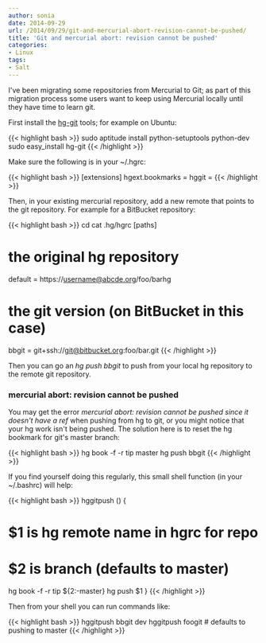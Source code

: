 ```yaml
---
author: sonia
date: 2014-09-29
url: /2014/09/29/git-and-mercurial-abort-revision-cannot-be-pushed/
title: 'Git and mercurial abort: revision cannot be pushed'
categories:
- Linux
tags:
- Salt
---
```


I've been migrating some repositories from Mercurial to Git; as part of this migration process some users want to keep using Mercurial locally until they have time to learn git.

<!--more-->

First install the [hg-git](http://hg-git.github.io/) tools; for example on Ubuntu:

{{< highlight bash >}}
sudo aptitude install python-setuptools python-dev
sudo easy_install hg-git
{{< /highlight >}}

Make sure the following is in your ~/.hgrc:

{{< highlight bash >}}
[extensions]
hgext.bookmarks =
hggit = 
{{< /highlight >}}

Then, in your existing mercurial repository, add a new remote that points to the git repository. For example for a BitBucket repository:

{{< highlight bash >}}
cd <mercurial repository>
cat .hg/hgrc
[paths]
# the original hg repository
default = https://username@abcde.org/foo/barhg
# the git version (on BitBucket in this case)
bbgit   = git+ssh://git@bitbucket.org:foo/bar.git
{{< /highlight >}}

Then you can go an _hg push bbgit_ to push from your local hg repository to the remote git repository.



### mercurial abort: revision cannot be pushed



You may get the error _mercurial abort: revision cannot be pushed since it doesn't have a ref_ when pushing from hg to git, or you might notice that your hg work isn't being pushed. The solution here is to reset the hg bookmark for git's master branch:

{{< highlight bash >}}
hg book -f -r tip master
hg push bbgit
{{< /highlight >}}

If you find yourself doing this regularly, this small shell function (in your ~/.bashrc) will help:

{{< highlight bash >}}
hggitpush () {
   # $1 is hg remote name in hgrc for repo
   # $2 is branch (defaults to master)
   hg book -f -r tip ${2:-master}
   hg push $1
}
{{< /highlight >}}

Then from your shell you can run commands like:

{{< highlight bash >}}
hggitpush bbgit dev
hggitpush foogit      # defaults to pushing to master
{{< /highlight >}}

